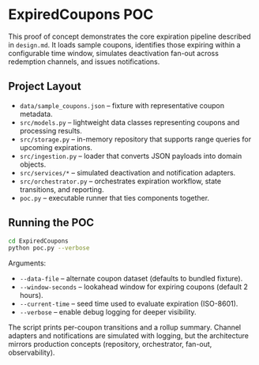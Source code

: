 # ExpiredCoupons POC

This proof of concept demonstrates the core expiration pipeline described in `design.md`. It loads sample coupons, identifies those expiring within a configurable time window, simulates deactivation fan-out across redemption channels, and issues notifications.

## Project Layout
- `data/sample_coupons.json` – fixture with representative coupon metadata.
- `src/models.py` – lightweight data classes representing coupons and processing results.
- `src/storage.py` – in-memory repository that supports range queries for upcoming expirations.
- `src/ingestion.py` – loader that converts JSON payloads into domain objects.
- `src/services/*` – simulated deactivation and notification adapters.
- `src/orchestrator.py` – orchestrates expiration workflow, state transitions, and reporting.
- `poc.py` – executable runner that ties components together.

## Running the POC

```bash
cd ExpiredCoupons
python poc.py --verbose
```

Arguments:
- `--data-file` – alternate coupon dataset (defaults to bundled fixture).
- `--window-seconds` – lookahead window for expiring coupons (default 2 hours).
- `--current-time` – seed time used to evaluate expiration (ISO-8601).
- `--verbose` – enable debug logging for deeper visibility.

The script prints per-coupon transitions and a rollup summary. Channel adapters and notifications are simulated with logging, but the architecture mirrors production concepts (repository, orchestrator, fan-out, observability).
